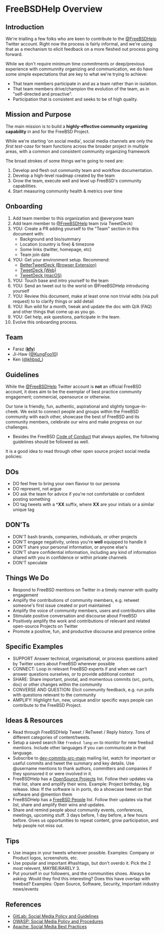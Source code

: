 # FreeBSDHelp Overview

## Introduction

We're trialling a few folks who are keen to contribute to the
[@FreeBSDHelp](https://twitter.com/FreeBSDHelp) Twitter account. Right now the
process is fairly informal, and we're using that as a mechanism to elicit
feedback on a more fleshed out process going forward.

While we don't require minimum time commitments or deep/previous experience with communnity organizing and communication, we do have
some simple expectations that are key to what we're trying to achieve:

 * That team members participate in and as a team rather than in isolation.
 * That team members drive/champion the evolution of the team, as in "self-directed and proactive".
 * Participation that is consistent and seeks to be of high quality.

## Mission and Purpose

The main mission is to build a **highly-effective community organizing capability** in and for the FreeBSD Project.

While we're starting 'on social media', social media channels are only the _first test-case_ for team functions across the broader project in multiple areas, with a common and consistent community organizing framework

The broad strokes of some things we're going to need are:

1. Develop and flesh out community team and workflow documentation.
2. Develop a high-level roadmap created by the team
3. Grow the team, execute well and level up FreeBSD's community capabilities.
4. Start measuring community health & metrics over time

## Onboarding

1. Add team member to this organization and @everyone team
2. Add team member to [@FreeBSDHelp](https://twitter.com/FreeBSDHelp) team (via TweetDeck)
3. YOU: Create a PR adding yourself to the "Team" section in this document with:
   * Background and bio/summary
   * Location (country is fine) & timezone
   * Some links (twitter, homepage, etc)
   * Team join date
5. YOU: Get your environment setup. Recommend:
   * [BetterTweetDeck (Browser Extension)](https://better.tw/)
   * [TweetDeck (Web)](https://tweetdeck.twitter.com/)
   * [TweetDeck (macOS)](https://apps.apple.com/us/app/tweetdeck-by-twitter/id485812721)
6. YOU: Touch base and intro yourself to the team
7. YOU: Send an tweet out to the world on @FreeBSDHelp introducing yourself
8. YOU: Review this document, make at least onne non trivial edits (via pull request) to to clarify things or add detail
9. YOU: Run wild for a month, tweak and update the doc with Q/A (FAQ) and other things that come up as you go.
10. YOU: Get help, ask questions, participate in the team.
11. Evolve this onboarding process.

## Team

 * Faraz ([__kfv__](https://twitter.com/__kfv__)) 
 * Ji-Haw ([@KungFoo10](https://twitter.com/kungfoo10))
 * Ken ([@khbsd_](https://twitter.com/khbsd_))

## Guidelines

While the [@FreeBSDHelp](https://twitter.com/FreeBSDHelp) Twitter account is
**not** an official FreeBSD account, it does aim to be the exemplar of best
practice community engagement; commercial, opensource or otherwise.

Our tone is friendly, fun, authentic, aspirational and slightly tongue-in-cheek.
We exist to connect people and groups within the FreeBSD community with each
other, showcase the best of FreeBSD and its community members, celebrate our
wins and make progress on our challenges.

* Besides the FreeBSD [Code of
  Conduct](https://www.freebsd.org/internal/code-of-conduct/) that always
  applies, the following guidelines should be followed as well.
  
It is a good idea to read through other open source project social media policies:

## DOs


* DO feel free to bring your own flavour to our persona
* DO represent, not argue
* DO ask the team for advice if you're not comfortable or confident posting
  something
* DO tag tweets with a **^XX** suffix, where **XX** are your initials or a
  similar unique tag

## DON'Ts

* DON'T bash brands, companies, individuals, or other projects
* DON'T engage negativity, unless you're **well** equipped to handle it
* DON'T share your personal information, or anyone else's
* DON'T share confidential information, including any kind of information shared
  with you in confidence or within private channels
* DON'T speculate

## Things We Do

* Respond to FreeBSD mentions on Twitter in a timely manner with quality
  engagement
* Amplify the contributions of community members, e.g. retweet someone's
  first issue created or port maintained
* Amplify the voice of community members, users and contributors alike
* Stimulate positive conversation and discourse about FreeBSD
* Positively amplify the work and contributions of relevant and related
  open-source Projects on Twitter
* Promote a positive, fun, and productive discourse and presence online

## Specific Examples

* SUPPORT Answer technical, organisational, or process questions asked by Twitter
  users about FreeBSD wherever possible
* CONNECT: Loop in relevant FreeBSD experts if and when we can't answer questions
  ourselves, or to provide additional context
* SHARE: Share important, pivotal, and momentous commits (src, ports, doc) or other
  changes within the community
* CONVERSE AND QUESTION: Elicit community feedback, e.g. run polls with questions relevant to the
  community
* AMPLIFY: Highlight fun, new, unique and/or specific ways people can contribute to
  the FreeBSD Project.

## Ideas & Resources

 * Read through FreeBSDHelp Tweet / ReTweet / Reply history. Tons of different categories of content/tweets.
 * Setup a saved search like `freebsd lang:en` to monitor for new freebsd mentions. 
   Include other languages if you can communicate in that language.
 * Subscribe to [dev-commits-src-main](https://lists.freebsd.org/mailman/listinfo/dev-commits-src-main) mailing list, watch
  for important or useful commits and tweet the summary and key details. Use @username mentions to thank authors, committers and
  companies if they sponsored it or were involved in it.
 * FreeBSDHelp has a [OpenSource Projects](https://twitter.com/i/lists/1340730882705874944) list. Follow their updates via that list, share and
   amplify their wins. Example: Project birthday, big release. Idea: If the software is in ports, do a showcase tweet on that software
   and @mention them
 * FreeBSDHelp has a [FreeBSD People](https://twitter.com/i/lists/1340730882705874944) list. Follow their updates via that list, share and
   amplify their wins and updates.
 * Share and remind people about community events, conferences, meetings, upcoming stuff. 3 days before, 1 day before, a few hours before. Gives us opportunities to repeat content, grow participation, and help people not miss out.

## Tips

 * Use images in your tweets whenever possible. Examples: Company or Product logos, screenshots, etc.
 * Use popular and important #hashtags, but don't overdo it. Pick the 2 most relevent, MAYBE/RARELY 3.
 * Put yourself in our followers, and the communities shoes. Always be asking: Would they find this interesting?
   Does this have overlap with freebsd? Examples: Open Source, Software,  Security, Important industry news/events
   
## References

* [GitLab: Social Media Policy and
  Guidelines](https://about.gitlab.com/handbook/marketing/social-media-guidelines/)
* [OWASP: Social Media Policy and
  Procedures](https://owasp.org/www-policy/operational/social-media)
* [Apache: Social Media Best
  Practices](https://www.apache.org/foundation/marks/socialmedia)
